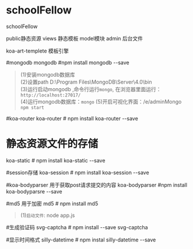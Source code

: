 # schoolFellow
schoolFellow

public静态资源
views 静态模板
model模块
admin 后台文件

koa-art-templete 模板引擎



#mongodb
mongodb  #npm install mongodb --save

>(1)安装mongodb数据库<br>
>(2)设置path D:\Program Files\MongoDB\Server\4.0\bin<br>
>(3)运行启动mongodb ,命令行运行`mongo`, 在浏览器里面运行：`http://localhost:27017/` <br>
>(4)运行mongodb数据库：`mongo`
>(5)开启可视化界面：/e/adminMongo   `npm start`


#koa-router
koa-router    # npm install koa-router --save


# 静态资源文件的存储
koa-static # npm install koa-static --save

#session存储
koa-session   # npm install koa-session --save

#koa-bodyparser  用于获取post请求提交的内容
koa-bodyparser  #npm install koa-bodyparsre --save 

#md5 用于加密
md5  # npm install md5

>(1)`启动文件`: node app.js

#生成验证码
svg-captcha  # npm install --save svg-captcha

#显示时间格式
silly-datetime  # npm instal silly-datetime --save